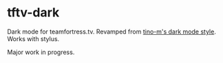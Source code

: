 # tftv-dark
Dark mode for teamfortress.tv. Revamped from [tino-m's dark mode style](https://github.com/tino-m/TFTVDark/). Works with stylus.

Major work in progress.
